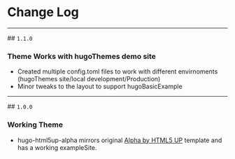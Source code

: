 # Change Log
---
## `1.1.0`
### Theme Works with hugoThemes demo site
- Created multiple config.toml files to work with different envirnoments (hugoThemes site/local development/Production)
- Minor tweaks to the layout to support hugoBasicExample

---
## `1.0.0`
### Working Theme
- hugo-html5up-alpha mirrors original [Alpha by HTML5 UP](https://html5up.net/alpha) template and has a working exampleSite.
